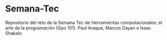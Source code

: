 # Semana-Tec
Repositorio del reto de la Semana Tec de Herramientas computacionales: el arte de la programación (Gpo 101). Paul Araque, Marcos Dayan e Isaac Shakalo
